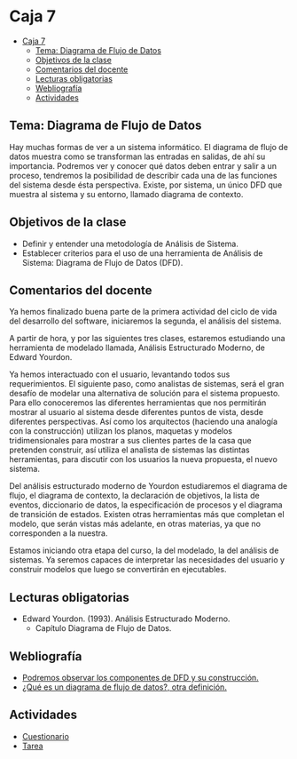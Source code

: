 # Caja 7

<!--toc:start-->
- [Caja 7](#caja-7)
  - [Tema: Diagrama de Flujo de Datos](#tema-diagrama-de-flujo-de-datos)
  - [Objetivos de la clase](#objetivos-de-la-clase)
  - [Comentarios del docente](#comentarios-del-docente)
  - [Lecturas obligatorias](#lecturas-obligatorias)
  - [Webliografía](#webliografía)
  - [Actividades](#actividades)
<!--toc:end-->

## Tema: Diagrama de Flujo de Datos

Hay muchas formas de ver a un sistema informático. El diagrama de flujo de datos muestra como se transforman las entradas en salidas, de ahí su importancia. Podremos ver y conocer qué datos deben entrar y salir a un proceso, tendremos la posibilidad de describir cada una de las funciones del sistema desde ésta perspectiva. Existe, por sistema, un único DFD que muestra al sistema y su entorno, llamado diagrama de contexto.

## Objetivos de la clase

- Definir y entender una metodología de Análisis de Sistema.
- Establecer criterios para el uso de una herramienta de Análisis de Sistema: Diagrama de Flujo de Datos (DFD).

## Comentarios del docente

Ya hemos finalizado buena parte de la primera actividad del ciclo de vida del desarrollo del software, iniciaremos la segunda, el análisis del sistema.

A partir de hora, y por las siguientes tres clases, estaremos estudiando una herramienta de modelado llamada, Análisis Estructurado Moderno, de Edward Yourdon.

Ya hemos interactuado con el usuario, levantando todos sus requerimientos. El siguiente paso, como analistas de sistemas, será el gran desafío de modelar una alternativa de solución para el sistema propuesto. Para ello conoceremos las diferentes herramientas que nos permitirán mostrar al usuario al sistema desde diferentes puntos de vista, desde diferentes perspectivas. Así como los arquitectos (haciendo una analogía con la construcción) utilizan los planos, maquetas y modelos tridimensionales para mostrar a sus clientes partes de la casa que pretenden construir, así utiliza el analista de sistemas las distintas herramientas, para discutir con los usuarios la nueva propuesta, el nuevo sistema.

Del análisis estructurado moderno de Yourdon estudiaremos el diagrama de flujo, el diagrama de contexto, la declaración de objetivos, la lista de eventos, diccionario de datos, la especificación de procesos y el diagrama de transición de estados. Existen otras herramientas más que completan el modelo, que serán vistas más adelante, en otras materias, ya que no corresponden a la nuestra.

Estamos iniciando otra etapa del curso, la del modelado, la del análisis de sistemas. Ya seremos capaces de interpretar las necesidades del usuario y construir modelos que luego se convertirán en ejecutables.

## Lecturas obligatorias

- Edward Yourdon. (1993). Análisis Estructurado Moderno.
  - Capítulo Diagrama de Flujo de Datos.

## Webliografía

- [Podremos observar los componentes de DFD y su construcción.](http://www.alegsa.com.ar/Dic/diagrama%20de%20flujo%20de%20datos.php)
- [¿Qué es un diagrama de flujo de datos?, otra definición.](https://www.lucidchart.com/pages/es/que-es-un-diagrama-de-flujo-de-datos#section_0)

## Actividades

- [Cuestionario](./actividades/cuestionario.md)
- [Tarea](./actividades/tarea.md)
